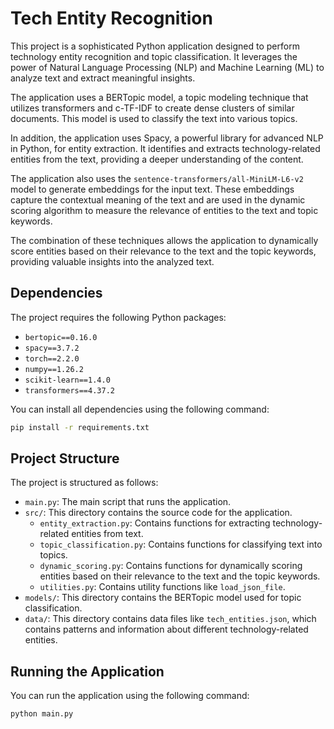 # Tech Entity Recognition

This project is a sophisticated Python application designed to perform technology entity recognition and topic classification. It leverages the power of Natural Language Processing (NLP) and Machine Learning (ML) to analyze text and extract meaningful insights.

The application uses a BERTopic model, a topic modeling technique that utilizes transformers and c-TF-IDF to create dense clusters of similar documents. This model is used to classify the text into various topics.

In addition, the application uses Spacy, a powerful library for advanced NLP in Python, for entity extraction. It identifies and extracts technology-related entities from the text, providing a deeper understanding of the content.

The application also uses the `sentence-transformers/all-MiniLM-L6-v2` model to generate embeddings for the input text. These embeddings capture the contextual meaning of the text and are used in the dynamic scoring algorithm to measure the relevance of entities to the text and topic keywords.

The combination of these techniques allows the application to dynamically score entities based on their relevance to the text and the topic keywords, providing valuable insights into the analyzed text.

## Dependencies

The project requires the following Python packages:

-   `bertopic==0.16.0`
-   `spacy==3.7.2`
-   `torch==2.2.0`
-   `numpy==1.26.2`
-   `scikit-learn==1.4.0`
-   `transformers==4.37.2`

You can install all dependencies using the following command:

```bash
pip install -r requirements.txt
```

## Project Structure

The project is structured as follows:

-   `main.py`: The main script that runs the application.
-   `src/`: This directory contains the source code for the application.
    -   `entity_extraction.py`: Contains functions for extracting technology-related entities from text.
    -   `topic_classification.py`: Contains functions for classifying text into topics.
    -   `dynamic_scoring.py`: Contains functions for dynamically scoring entities based on their relevance to the text and the topic keywords.
    -   `utilities.py`: Contains utility functions like `load_json_file`.
-   `models/`: This directory contains the BERTopic model used for topic classification.
-   `data/`: This directory contains data files like `tech_entities.json`, which contains patterns and information about different technology-related entities.

## Running the Application

You can run the application using the following command:

```bash
python main.py
```

